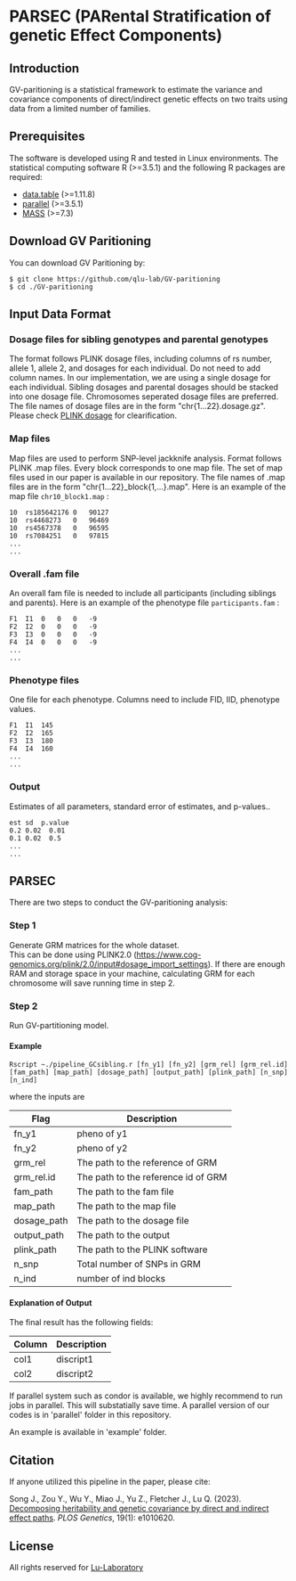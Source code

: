 # PARSEC (PARental Stratification of genetic Effect Components)

## Introduction

GV-paritioning is a statistical framework to estimate the variance and covariance components of direct/indirect genetic effects on two traits using data from a limited number of families.

## Prerequisites

The software is developed using R and tested in Linux environments. The statistical computing software R (>=3.5.1) and the following R packages are required:

* [data.table](https://cran.r-project.org/web/packages/data.table/index.html) (>=1.11.8)
* [parallel](https://stat.ethz.ch/R-manual/R-devel/library/parallel/doc/parallel.pdf) (>=3.5.1)
* [MASS](https://cran.r-project.org/web/packages/MASS/index.html) (>=7.3)

## Download GV Paritioning

You can download GV Paritioning by:

```
$ git clone https://github.com/qlu-lab/GV-paritioning
$ cd ./GV-paritioning
```

## Input Data Format
### Dosage files for sibling genotypes and parental genotypes

The format follows PLINK dosage files, including columns of rs number, allele 1, allele 2, and dosages for each individual. Do not need to add column names. In our implementation, we are using a single dosage for each individual. Sibling dosages and parental dosages should be stacked into one dosage file. Chromosomes seperated dosage files are preferred. The file names of dosage files are in the form "chr{1...22}.dosage.gz". Please check [PLINK dosage](https://zzz.bwh.harvard.edu/plink/dosage.shtml) for clearification.

### Map files

Map files are used to perform SNP-level jackknife analysis. Format follows PLINK .map files. Every block corresponds to one map file. The set of map files used in our paper is available in our repository. The file names of .map files are in the form "chr{1...22}\_block{1,...}.map". Here is an example of the map file `chr10_block1.map` :


```
10	rs185642176	0	90127
10	rs4468273	0	96469
10	rs4567378	0	96595
10	rs7084251	0	97815
...
...
```

### Overall .fam file

An overall fam file is needed to include all participants (including siblings and parents). Here is an example of the phenotype file `participants.fam` :

```
F1	I1	0	0	0	-9
F2	I2	0	0	0	-9
F3	I3	0	0	0	-9
F4	I4	0	0	0	-9
...
...
```

### Phenotype files

One file for each phenotype. Columns need to include FID, IID, phenotype values.

```
F1	I1	145
F2	I2	165
F3	I3	180
F4	I4	160
...
...
```

### Output
Estimates of all parameters, standard error of estimates, and p-values..

```
est sd  p.value
0.2 0.02  0.01
0.1 0.02  0.5
...
...
```

## PARSEC
There are two steps to conduct the GV-paritioning analysis:

### Step 1
Generate GRM matrices for the whole dataset.\
This can be done using PLINK2.0 (https://www.cog-genomics.org/plink/2.0/input#dosage_import_settings). If there are enough RAM and storage space in your machine, calculating GRM for each chromosome will save running time in step 2.

### Step 2
Run GV-partitioning model.

#### Example


```{r}
Rscript ~./pipeline_GCsibling.r [fn_y1] [fn_y2] [grm_rel] [grm_rel.id] [fam_path] [map_path] [dosage_path] [output_path] [plink_path] [n_snp] [n_ind]
```

where the inputs are

| Flag | Description |
|-----|------------------------------------------------------------------------|
| fn_y1      | pheno of y1 |
| fn_y2         | pheno of y2 |
| grm_rel        | The path to the reference of GRM |                                                    
| grm_rel.id     | The path to the reference id of GRM |
| fam_path        | The path to the fam file |
| map_path        | The path to the map file |
| dosage_path        | The path to the dosage file |
| output_path        | The path to the output |
| plink_path        | The path to the PLINK software |
| n_snp        | Total number of SNPs in GRM |
| n_ind        | number of ind blocks |

#### Explanation of Output

The final result has the following fields:

| Column | Description |
|-----|-------------|
| col1 | discript1 |
| col2 | discript2 |


If parallel system such as condor is available, we highly recommend to run jobs in parallel. This will substatially save time. A parallel version of our codes is in 'parallel' folder in this repository.

An example is available in 'example' folder.

## Citation
If anyone utilized this pipeline in the paper, please cite:

Song J., Zou Y., Wu Y., Miao J., Yu Z., Fletcher J., Lu Q. (2023). [Decomposing heritability and genetic covariance by direct and indirect effect paths](https://journals.plos.org/plosgenetics/article?id=10.1371/journal.pgen.1010620). _PLOS Genetics_, 19(1): e1010620.

## License

All rights reserved for [Lu-Laboratory](http://qlu-lab.org/)
